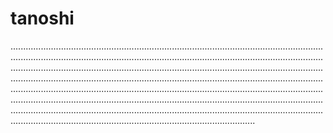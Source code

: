 # tanoshi
.....................................................................................................................................................................................................................................................................................................................................................................................................................................................................................................................................................................................................................................................................................................................................................................................................................................................................................................................................................................................................